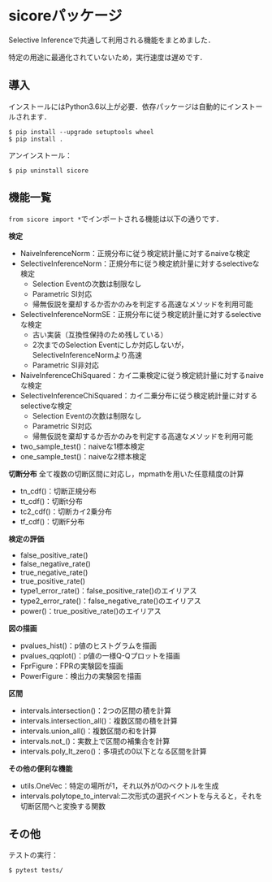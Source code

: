 # sicoreパッケージ
Selective Inferenceで共通して利用される機能をまとめました．

特定の用途に最適化されていないため，実行速度は遅めです．

## 導入
インストールにはPython3.6以上が必要．依存パッケージは自動的にインストールされます．
```
$ pip install --upgrade setuptools wheel
$ pip install .
```
アンインストール：
```
$ pip uninstall sicore
```


## 機能一覧
`from sicore import *`でインポートされる機能は以下の通りです．

**検定**
- NaiveInferenceNorm：正規分布に従う検定統計量に対するnaiveな検定
- SelectiveInferenceNorm：正規分布に従う検定統計量に対するselectiveな検定
    - Selection Eventの次数は制限なし
    - Parametric SI対応
    - 帰無仮説を棄却するか否かのみを判定する高速なメソッドを利用可能
- SelectiveInferenceNormSE：正規分布に従う検定統計量に対するselectiveな検定
    - 古い実装（互換性保持のため残している）
    - 2次までのSelection Eventにしか対応しないが，SelectiveInferenceNormより高速
    - Parametric SI非対応
- NaiveInferenceChiSquared：カイ二乗検定に従う検定統計量に対するnaiveな検定
- SelectiveInferenceChiSquared：カイ二乗分布に従う検定統計量に対するselectiveな検定
    - Selection Eventの次数は制限なし
    - Parametric SI対応
    - 帰無仮説を棄却するか否かのみを判定する高速なメソッドを利用可能
- two_sample_test()：naiveな1標本検定
- one_sample_test()：naiveな2標本検定

**切断分布**
全て複数の切断区間に対応し，mpmathを用いた任意精度の計算
- tn_cdf()：切断正規分布
- tt_cdf()：切断t分布
- tc2_cdf()：切断カイ2乗分布
- tf_cdf()：切断F分布

**検定の評価**
- false_positive_rate()
- false_negative_rate()
- true_negative_rate()
- true_positive_rate()
- type1_error_rate()：false_positive_rate()のエイリアス
- type2_error_rate()：false_negative_rate()のエイリアス
- power()：true_positive_rate()のエイリアス

**図の描画**
- pvalues_hist()：p値のヒストグラムを描画
- pvalues_qqplot()：p値の一様Q-Qプロットを描画
- FprFigure：FPRの実験図を描画
- PowerFigure：検出力の実験図を描画

**区間**
- intervals.intersection()：2つの区間の積を計算
- intervals.intersection_all()：複数区間の積を計算
- intervals.union_all()：複数区間の和を計算
- intervals.not_()：実数上で区間の補集合を計算
- intervals.poly_lt_zero()：多項式の0以下となる区間を計算

**その他の便利な機能**
- utils.OneVec：特定の場所が1，それ以外が0のベクトルを生成
- intervals.polytope_to_interval:二次形式の選択イベントを与えると，それを切断区間へと変換する関数

## その他
テストの実行：
```
$ pytest tests/
```

